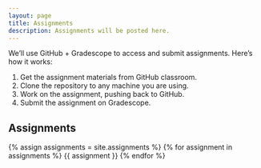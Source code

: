 ```yaml
---
layout: page
title: Assignments
description: Assignments will be posted here.
---
```


We’ll use GitHub + Gradescope to access and submit assignments. Here’s how it works:

1. Get the assignment materials from GitHub classroom.
2. Clone the repository to any machine you are using.
3. Work on the assignment, pushing back to GitHub.
4. Submit the assignment on Gradescope.

## Assignments

{% assign assignments = site.assignments %}
{% for assignment in assignments %}
{{ assignment }}
{% endfor %}
